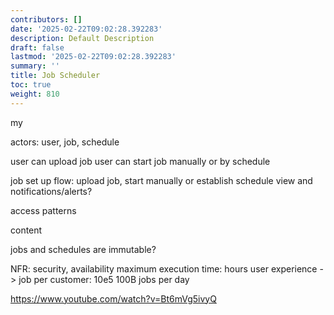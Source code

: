```yaml
---
contributors: []
date: '2025-02-22T09:02:28.392283'
description: Default Description
draft: false
lastmod: '2025-02-22T09:02:28.392283'
summary: ''
title: Job Scheduler
toc: true
weight: 810
---
```



my 

actors: user, job, schedule

user can upload job 
user can start job manually or by schedule

job set up flow: upload job, start manually or establish schedule
view and notifications/alerts?


access patterns

content

jobs and schedules are immutable?

NFR:
security, availability
maximum execution time: hours
user experience -> 
job per customer: 10e5
100B jobs per day











https://www.youtube.com/watch?v=Bt6mVg5ivyQ

